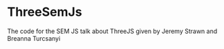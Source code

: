 # ThreeSemJs
The code for the SEM JS talk about ThreeJS given by Jeremy Strawn and Breanna Turcsanyi
